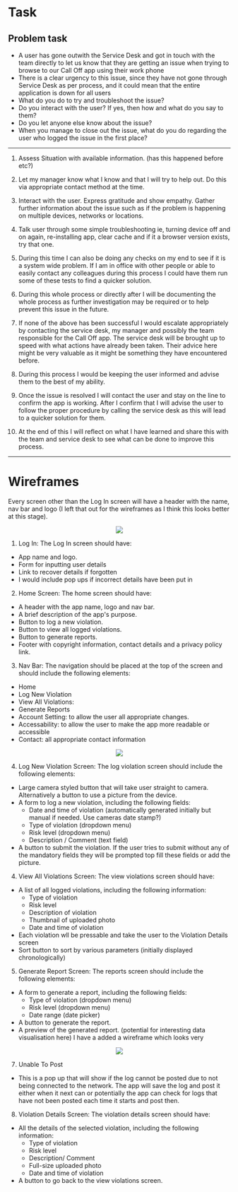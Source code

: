 # Task

## Problem task
* A user has gone outwith the Service Desk and got in touch with the team directly to let us know  that they are getting an issue when trying to browse to our Call Off app using their work phone
* There is a clear urgency to this issue, since they have not gone through Service Desk as per process, and it could mean that the entire application is down for all users
* What do you do to try and troubleshoot the issue?
* Do you interact with the user? If yes, then how and what do you say to them? 
* Do you let anyone else know about the issue?
* When you manage to close out the issue, what do you do regarding the user who logged the issue in the first place?
***

1. Assess Situation with available information. (has this happened before etc?)

2. Let my manager know what I know and that I will try to help out. Do this via appropriate contact method at the time.

3. Interact with the user. Express gratitude and show empathy. Gather further information about the issue such as if the problem is happening on multiple devices, networks or locations.

4. Talk user through some simple troubleshooting ie, turning device off and on again, re-installing app, clear cache and if it a browser version exists, try that one.
5. During this time I can also be doing any checks on my end to see if it is a system wide problem. If I am in office with other people or able to easily contact any colleagues during this process I could have them run some of these tests to find a quicker solution.

6. During this whole process or directly after I will be documenting the whole process as further investigation may be required or to help prevent this issue in the future.

7. If none of the above has been successful I would escalate appropriately by contacting the service desk, my manager and possibly the team responsible for the Call Off app. The service desk will be brought up to speed with what actions have already been taken. Their advice here might be very valuable as it might be something they have encountered before.

8. During this process I would be keeping the user informed and advise them to the best of my ability.

9. Once the issue is resolved I will contact the user and stay on the line to confirm the app is working. After I confirm that I will advise the user to follow the proper procedure by calling the service desk as this will lead to a quicker solution for them.

10. At the end of this I will reflect on what I have learned and share this with the team and service desk to see what can be done to improve this process.
***

# Wireframes


Every screen other than the Log In screen will have a header with the name, nav bar and logo (I left that out for the wireframes as I think this looks better at this stage).

<div align="center">
<img src =first.png?raw=true >
</div>

1. Log In:
The Log In screen should have:
- App name and logo.
- Form for inputting user details
- Link to recover details if forgotten
- I would include pop ups if incorrect details have been put in


2. Home Screen:
The home screen should have:
- A header with the app name, logo and nav bar.
- A brief description of the app's purpose.
- Button to log a new violation.
- Button to view all logged violations.
- Button to generate reports.
- Footer with copyright information, contact details and a privacy policy link.

3. Nav Bar:
The navigation should be placed at the top of the screen and should include the following elements:
- Home
- Log New Violation
- View All Violations:
- Generate Reports
- Account Setting: to allow the user all appropriate changes.
- Accessability: to allow the user to make the app more readable or accessible 
- Contact: all appropriate contact information

<div align="center">
<img src =second.png?raw=true >
</div>

4. Log New Violation Screen:
The log violation screen should include the following elements:
- Large camera styled button that will take user straight to camera. Alternatively a button to use a picture from the device. 
- A form to log a new violation, including the following fields:
  - Date and time of violation (automatically generated initially but manual if needed. Use cameras date stamp?)
  - Type of violation (dropdown menu)
  - Risk level (dropdown menu)
  - Description / Comment (text field)
- A button to submit the violation. If the user tries to submit without any of the mandatory fields they will be prompted top fill these fields or add the picture.

4. View All Violations Screen:
The view violations screen should have:
- A list of all logged violations, including the following information:
  - Type of violation
  - Risk level
  - Description of violation
  - Thumbnail of uploaded photo
  - Date and time of violation
- Each violation wll be pressable and take the user to the Violation Details screen 
- Sort button to sort by various parameters (initially displayed chronologically)

5. Generate Report Screen:
The reports screen should include the following elements:
- A form to generate a report, including the following fields:
  - Type of violation (dropdown menu)
  - Risk level (dropdown menu)
  - Date range (date picker)
- A button to generate the report.
- A preview of the generated report. (potential for interesting data visualisation here)
I have a added a wireframe which looks very 

<div align="center">
<img src =third.png?raw=true >
</div>

7. Unable To Post
- This is a pop up that will show if the log cannot be posted due to not being connected to the network. The app will save the log and post it either when it next can or potentially the app can check for logs that have not been posted each time it starts and post then.  


8. Violation Details Screen:
The violation details screen should have:
- All the details of the selected violation, including the following information:
  - Type of violation
  - Risk level
  - Description/ Comment
  - Full-size uploaded photo
  - Date and time of violation
- A button to go back to the view violations screen.









